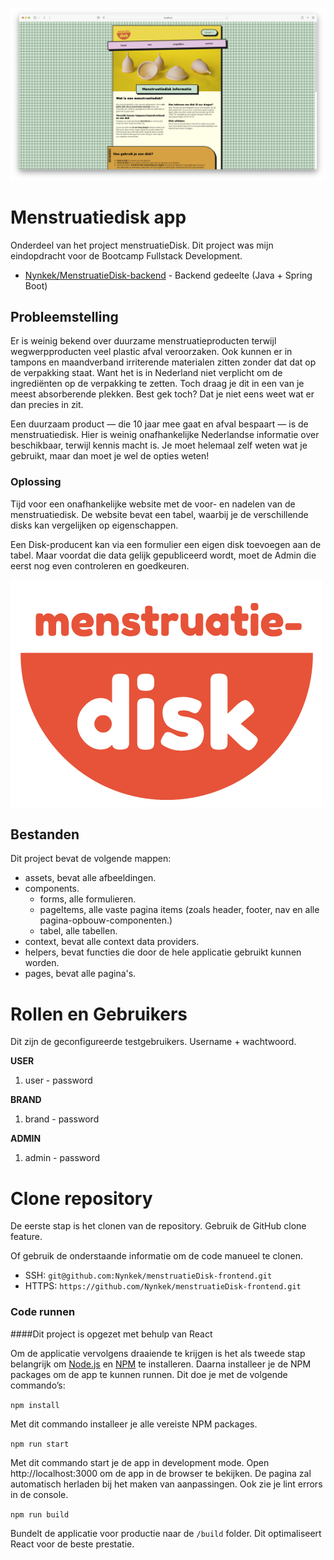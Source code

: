 ![Menstruatiedisk logo](https://github.com/Nynkek/menstruatieDisk-frontend/blob/main/src/assets/menstruatiedisk-screenshot-project.png?raw=true)


# Menstruatiedisk app

Onderdeel van het project menstruatieDisk. Dit project was mijn eindopdracht voor de Bootcamp Fullstack Development.

- [Nynkek/MenstruatieDisk-backend](https://github.com/Nynkek/menstruatieDisk-backend) - Backend gedeelte (Java + Spring
  Boot)


## **Probleemstelling**

Er is weinig bekend over duurzame menstruatieproducten terwijl wegwerpproducten veel plastic afval veroorzaken. Ook
kunnen er in tampons en maandverband irriterende materialen zitten zonder dat dat op de verpakking staat. Want het is
in Nederland niet verplicht om de ingrediënten op de verpakking te zetten. Toch draag je dit in een van je meest
absorberende plekken. Best gek toch? Dat je niet eens weet wat er dan precies in zit.

Een duurzaam product — die 10 jaar mee gaat en afval bespaart — is de menstruatiedisk. Hier is weinig onafhankelijke
Nederlandse informatie over beschikbaar, terwijl kennis macht is. Je moet helemaal zelf weten wat je gebruikt, maar dan
moet je wel de opties weten!

### Oplossing
Tijd voor een onafhankelijke website met de voor- en nadelen van de menstruatiedisk. De website bevat een tabel, waarbij
je de verschillende disks kan vergelijken op eigenschappen.

Een Disk-producent kan via een formulier een eigen disk toevoegen aan de tabel. Maar voordat die data gelijk
gepubliceerd wordt, moet de Admin die eerst nog even controleren en goedkeuren.

![Menstruatiedisk logo](https://github.com/Nynkek/menstruatieDisk-frontend/blob/main/src/assets/menstruatiedisk-logo-rood.png?raw=true)

## Bestanden
Dit project bevat de volgende mappen:

- assets, bevat alle afbeeldingen.
- components.
    - forms, alle formulieren.
    - pageItems, alle vaste pagina items (zoals header, footer, nav en alle pagina-opbouw-componenten.)
    - tabel, alle tabellen.
- context, bevat alle context data providers.
- helpers, bevat functies die door de hele applicatie gebruikt kunnen worden.
- pages, bevat alle pagina's.

# Rollen en Gebruikers

Dit zijn de geconfigureerde testgebruikers. Username + wachtwoord.

**USER**
1. user - password

**BRAND**
1. brand - password

**ADMIN**
1. admin - password


# Clone repository
De eerste stap is het clonen van de repository. Gebruik de GitHub clone feature.

Of gebruik de onderstaande informatie om de code manueel te clonen.
- SSH: `git@github.com:Nynkek/menstruatieDisk-frontend.git`
- HTTPS: `https://github.com/Nynkek/menstruatieDisk-frontend.git`

### Code runnen
####Dit project is opgezet met behulp van React

Om de applicatie vervolgens draaiende te krijgen is het als tweede stap belangrijk om [Node.js](https://nodejs.org/en/) en [NPM](https://www.npmjs.com/) te installeren. Daarna installeer je de NPM packages om de app te kunnen runnen. Dit doe je met de volgende commando’s:

`npm install`

Met dit commando installeer je alle vereiste NPM packages.

`npm run start`

Met dit commando start je de app in development mode. Open http://localhost:3000 om de app in de browser te bekijken.
De pagina zal automatisch herladen bij het maken van aanpassingen. Ook zie je lint errors in de console.

`npm run build`

Bundelt de applicatie voor productie naar de `/build` folder. Dit optimaliseert React voor de beste prestatie. 
